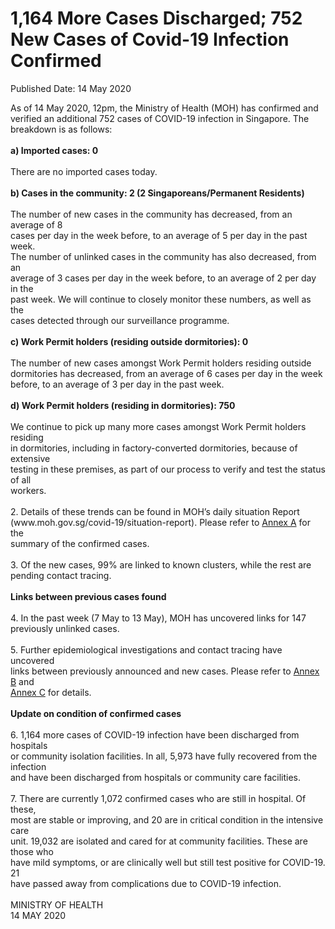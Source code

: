 <html>
    <meta http-equiv="Content-Type" content="text/html; charset=utf-8"/>
    <meta charset="utf-8"/>
    <title>1,164 More Cases Discharged; 752 New Cases of Covid-19 Infection Confirmed</title>
    <body><h1>1,164 More Cases Discharged; 752 New Cases of Covid-19 Infection Confirmed</h1>
    <p>Published Date: 14 May 2020</p> As of 14 May 2020, 12pm, the Ministry of Health (MOH) has confirmed and verified an additional 752 cases of COVID-19 infection in Singapore. The breakdown is as follows:&nbsp;<br><br><strong>a) Imported cases: 0&nbsp;<br><br></strong>There are no imported cases today.&nbsp;<br><br><strong>b) Cases in the community: 2 (2 Singaporeans/Permanent Residents)</strong><br><br>The number of new cases in the community has decreased, from an average of 8<br>cases per day in the week before, to an average of 5 per day in the past week.<br>The number of unlinked cases in the community has also decreased, from an<br>average of 3 cases per day in the week before, to an average of 2 per day in the<br>past week. We will continue to closely monitor these numbers, as well as the<br>cases detected through our surveillance programme.<br><br><strong>c) Work Permit holders (residing outside dormitories): 0</strong><br><br>The number of new cases amongst Work Permit holders residing outside<br>dormitories has decreased, from an average of 6 cases per day in the week<br>before, to an average of 3 per day in the past week.&nbsp;<br><br><strong>d) Work Permit holders (residing in dormitories): 750<br></strong><br>We continue to pick up many more cases amongst Work Permit holders residing<br>in dormitories, including in factory-converted dormitories, because of extensive<br>testing in these premises, as part of our process to verify and test the status of all<br>workers. <br><br>2. Details of these trends can be found in MOH’s daily situation Report<br>(www.moh.gov.sg/covid-19/situation-report). Please refer to&nbsp;<a href="/docs/librariesprovider5/default-document-library/annex-a211f07ad802340e7950a3356f40b7e9a.pdf?sfvrsn=acf882e1_0" title="Annex A">Annex A</a>&nbsp;for the<br>summary of the confirmed cases.<br><br>3. Of the new cases, 99% are linked to known clusters, while the rest are pending contact tracing.<br><br><strong>Links between previous cases found&nbsp;<br><br></strong>4. In the past week (7 May to 13 May), MOH has uncovered links for 147 previously unlinked cases.<br><br>5. Further epidemiological investigations and contact tracing have uncovered<br>links between previously announced and new cases. Please refer to <a href="/docs/librariesprovider5/default-document-library/annex-b2903a91188834b52a8cbda8ea9166318.pdf?sfvrsn=b1b15924_0" title="Annex B">Annex B</a>&nbsp;and<br><a href="/docs/librariesprovider5/default-document-library/annex-c4529a7b13bb24192acb43607f0999fea.pdf?sfvrsn=cb86ee6d_0" title="Annex C">Annex C</a> for details.<br><br><strong>Update on condition of confirmed cases</strong><br><br>6. 1,164 more cases of COVID-19 infection have been discharged from hospitals<br>or community isolation facilities. In all, 5,973 have fully recovered from the infection<br>and have been discharged from hospitals or community care facilities.<br><br>7. There are currently 1,072 confirmed cases who are still in hospital. Of these,<br>most are stable or improving, and 20 are in critical condition in the intensive care<br>unit. 19,032 are isolated and cared for at community facilities. These are those who<br>have mild symptoms, or are clinically well but still test positive for COVID-19. 21<br>have passed away from complications due to COVID-19 infection.<br><br>MINISTRY OF HEALTH<br>14 MAY 2020</body>
</html>
